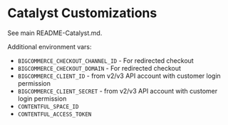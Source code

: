 # Catalyst Customizations

See main README-Catalyst.md.

Additional environment vars:

* `BIGCOMMERCE_CHECKOUT_CHANNEL_ID` - For redirected checkout
* `BIGCOMMERCE_CHECKOUT_DOMAIN` - For redirected checkout
* `BIGCOMMERCE_CLIENT_ID` - from v2/v3 API account with customer login permission
* `BIGCOMMERCE_CLIENT_SECRET` - from v2/v3 API account with customer login permission
* `CONTENTFUL_SPACE_ID`
* `CONTENTFUL_ACCESS_TOKEN`